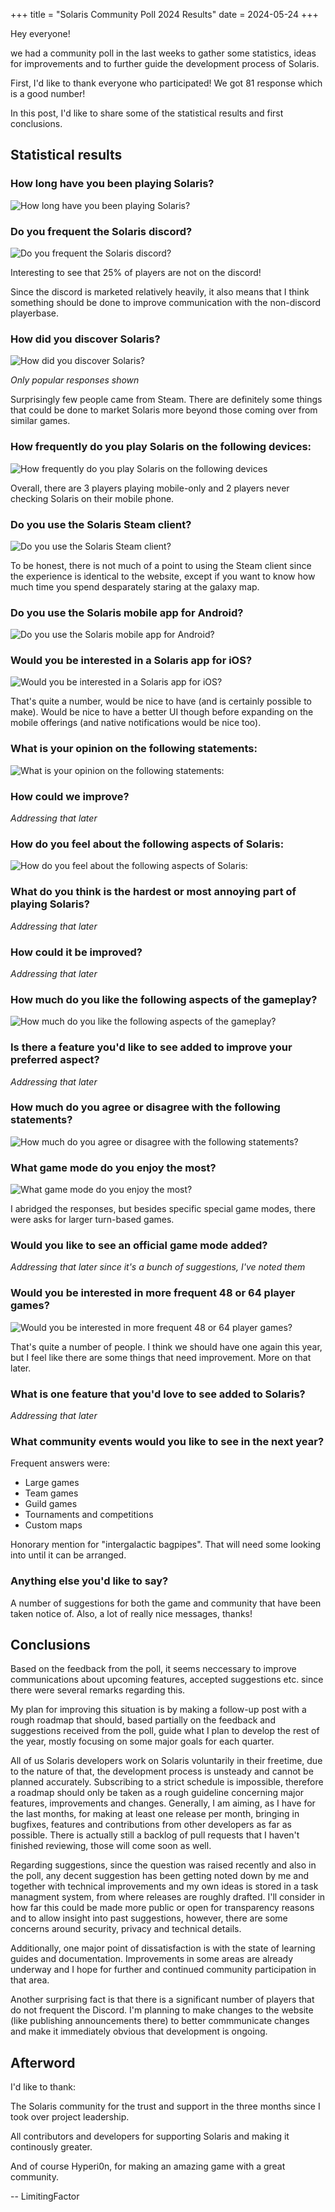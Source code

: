 +++
title = "Solaris Community Poll 2024 Results"
date = 2024-05-24
+++

Hey everyone!

we had a community poll in the last weeks to gather some statistics, ideas for improvements and to further guide the development process of Solaris.

First, I'd like to thank everyone who participated! We got 81 response which is a good number!

In this post, I'd like to share some of the statistical results and first conclusions.

## Statistical results

### How long have you been playing Solaris?

![How long have you been playing Solaris?](chart1.png)

### Do you frequent the Solaris discord?

![Do you frequent the Solaris discord?](chart2.png)

Interesting to see that 25% of players are not on the discord!

Since the discord is marketed relatively heavily, it also means that I think something should be done to improve communication with the non-discord playerbase.

### How did you discover Solaris?

![How did you discover Solaris?](chart3.png)

*Only popular responses shown*

Surprisingly few people came from Steam. There are definitely some things that could be done to market Solaris more beyond those coming over from similar games.

### How frequently do you play Solaris on the following devices:

![How frequently do you play Solaris on the following devices](chart4.png)

Overall, there are 3 players playing mobile-only and 2 players never checking Solaris on their mobile phone.

### Do you use the Solaris Steam client?

![Do you use the Solaris Steam client?](chart5.png)

To be honest, there is not much of a point to using the Steam client since the experience is identical to the website, except if you want to know how much time you spend desparately staring at the galaxy map.

### Do you use the Solaris mobile app for Android?

![Do you use the Solaris mobile app for Android?](chart6.png)

### Would you be interested in a Solaris app for iOS?

![Would you be interested in a Solaris app for iOS?](chart7.png)

That's quite a number, would be nice to have (and is certainly possible to make). Would be nice to have a better UI though before expanding on the mobile offerings (and native notifications would be nice too).

### What is your opinion on the following statements:

![What is your opinion on the following statements:](chart8.png)

### How could we improve?

*Addressing that later*

### How do you feel about the following aspects of Solaris:

![How do you feel about the following aspects of Solaris:](chart9.png)

### What do you think is the hardest or most annoying part of playing Solaris?

*Addressing that later*

### How could it be improved?

*Addressing that later*

### How much do you like the following aspects of the gameplay?

![How much do you like the following aspects of the gameplay?](chart10.png)

### Is there a feature you'd like to see added to improve your preferred aspect?

*Addressing that later*

### How much do you agree or disagree with the following statements?

![How much do you agree or disagree with the following statements?](chart11.png)

### What game mode do you enjoy the most?

![What game mode do you enjoy the most?](chart12.png)

I abridged the responses, but besides specific special game modes, there were asks for larger turn-based games.

### Would you like to see an official game mode added?

*Addressing that later since it's a bunch of suggestions, I've noted them*

### Would you be interested in more frequent 48 or 64 player games?

![Would you be interested in more frequent 48 or 64 player games?](chart13.png)

That's quite a number of people. I think we should have one again this year, but I feel like there are some things that need improvement. More on that later.

### What is one feature that you'd love to see added to Solaris?

*Addressing that later*

### What community events would you like to see in the next year?

Frequent answers were:
- Large games
- Team games
- Guild games
- Tournaments and competitions
- Custom maps

Honorary mention for "intergalactic bagpipes". That will need some looking into until it can be arranged.

### Anything else you'd like to say?

A number of suggestions for both the game and community that have been taken notice of.
Also, a lot of really nice messages, thanks!

## Conclusions

Based on the feedback from the poll, it seems neccessary to improve communications about upcoming features, accepted suggestions etc. since there were several remarks regarding this. 

My plan for improving this situation is by making a follow-up post with a rough roadmap that should, based partially on the feedback and suggestions received from the poll, guide what I plan to develop the rest of the year, mostly focusing on some major goals for each quarter.

All of us Solaris developers work on Solaris voluntarily in their freetime, due to the nature of that, the development process is unsteady and cannot be planned accurately. Subscribing to a strict schedule is impossible, therefore a roadmap should only be taken as a rough guideline concerning major features, improvements and changes. Generally, I am aiming, as I have for the last months, for making at least one release per month, bringing in bugfixes, features and contributions from other developers as far as possible. There is actually still a backlog of pull requests that I haven't finished reviewing, those will come soon as well.

Regarding suggestions, since the question was raised recently and also in the poll, any decent suggestion has been getting noted down by me and together with technical improvements and my own ideas is stored in a task managment system, from where releases are roughly drafted. I'll consider in how far this could be made more public or open for transparency reasons and to allow insight into past suggestions, however, there are some concerns around security, privacy and technical details.

Additionally, one major point of dissatisfaction is with the state of learning guides and documentation. Improvements in some areas are already underway and I hope for further and continued community participation in that area.

Another surprising fact is that there is a significant number of players that do not frequent the Discord. I'm planning to make changes to the website (like publishing announcements there) to better commmunicate changes and make it immediately obvious that development is ongoing.

## Afterword

I'd like to thank:

The Solaris community for the trust and support in the three months since I took over project leadership.

All contributors and developers for supporting Solaris and making it continously greater.

And of course Hyperi0n, for making an amazing game with a great community.



-- LimitingFactor